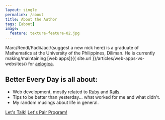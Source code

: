 ```yaml
---
layout: single
permalink: /about
title: About the Author
tags: [about]
image:
  feature: texture-feature-02.jpg
---
```


Marc/Rendl/Padi/Jaci/(suggest a new nick here) is a graduate of Mathematics at the University of the Philippines, Diliman.
He is currently making/maintaining [web apps]({{ site.url }}/articles/web-apps-vs-websites/) for [aelogica](http://aelogica.com).

## Better Every Day is all about:

* Web development, mostly related to [Ruby](http://ruby-lang.org) and [Rails](http://rubyonrails.org).
* Tips to be better than yesterday...  what worked for me and what didn't.
* My random musings about life in general.

<a markdown="0" href="mailto:marcrendlignacio[at]gmail.com" class="btn">Let's Talk!</a>
<a markdown="0" href="mailto:marcrendlignacio[at]gmail.com" title="Pair program with me!" class="btn btn-inverse">Let's Pair Program!</a>
